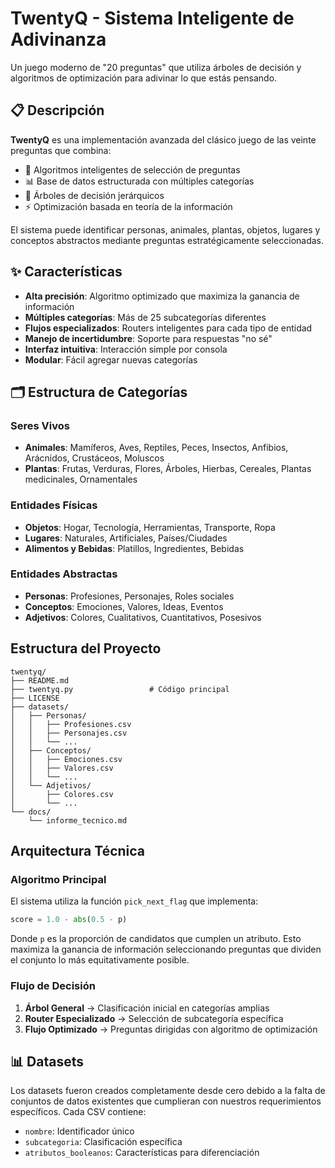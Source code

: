# TwentyQ - Sistema Inteligente de Adivinanza
Un juego moderno de "20 preguntas" que utiliza árboles de decisión y algoritmos de optimización para adivinar lo que estás pensando.

## 📋 Descripción
**TwentyQ** es una implementación avanzada del clásico juego de las veinte preguntas que combina:
- 🧠 Algoritmos inteligentes de selección de preguntas
- 📊 Base de datos estructurada con múltiples categorías
- 🌳 Árboles de decisión jerárquicos
- ⚡ Optimización basada en teoría de la información

El sistema puede identificar personas, animales, plantas, objetos, lugares y conceptos abstractos mediante preguntas estratégicamente seleccionadas.

## ✨ Características
- **Alta precisión**: Algoritmo optimizado que maximiza la ganancia de información
- **Múltiples categorías**: Más de 25 subcategorías diferentes
- **Flujos especializados**: Routers inteligentes para cada tipo de entidad
- **Manejo de incertidumbre**: Soporte para respuestas "no sé"
- **Interfaz intuitiva**: Interacción simple por consola
- **Modular**: Fácil agregar nuevas categorías

## 🗂️ Estructura de Categorías
### Seres Vivos
- **Animales**: Mamíferos, Aves, Reptiles, Peces, Insectos, Anfibios, Arácnidos, Crustáceos, Moluscos
- **Plantas**: Frutas, Verduras, Flores, Árboles, Hierbas, Cereales, Plantas medicinales, Ornamentales

### Entidades Físicas
- **Objetos**: Hogar, Tecnología, Herramientas, Transporte, Ropa
- **Lugares**: Naturales, Artificiales, Países/Ciudades
- **Alimentos y Bebidas**: Platillos, Ingredientes, Bebidas

### Entidades Abstractas
- **Personas**: Profesiones, Personajes, Roles sociales
- **Conceptos**: Emociones, Valores, Ideas, Eventos
- **Adjetivos**: Colores, Cualitativos, Cuantitativos, Posesivos

## Estructura del Proyecto

```
twentyq/
├── README.md
├── twentyq.py                 # Código principal
├── LICENSE
├── datasets/
│   ├── Personas/
│   │   ├── Profesiones.csv
│   │   ├── Personajes.csv
│   │   └── ...
│   ├── Conceptos/
│   │   ├── Emociones.csv
│   │   ├── Valores.csv
│   │   └── ...
│   └── Adjetivos/
│       ├── Colores.csv
│       └── ...
└── docs/
    └── informe_tecnico.md
```

## Arquitectura Técnica

### Algoritmo Principal
El sistema utiliza la función `pick_next_flag` que implementa:

```python
score = 1.0 - abs(0.5 - p)
```

Donde `p` es la proporción de candidatos que cumplen un atributo. Esto maximiza la ganancia de información seleccionando preguntas que dividen el conjunto lo más equitativamente posible.

### Flujo de Decisión
1. **Árbol General** → Clasificación inicial en categorías amplias
2. **Router Especializado** → Selección de subcategoría específica  
3. **Flujo Optimizado** → Preguntas dirigidas con algoritmo de optimización

## 📊 Datasets

Los datasets fueron creados completamente desde cero debido a la falta de conjuntos de datos existentes que cumplieran con nuestros requerimientos específicos. Cada CSV contiene:

- `nombre`: Identificador único
- `subcategoria`: Clasificación específica
- `atributos_booleanos`: Características para diferenciación
